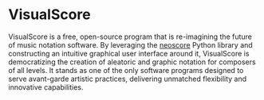 # VisualScore
VisualScore is a free, open-source program that is re-imagining the future of music notation software. By leveraging the [neoscore](https://github.com/DigiScore/neoscore) Python library and constructing an intuitive graphical user interface around it, VisualScore is democratizing the creation of aleatoric and graphic notation for composers of all levels. It stands as one of the only software programs designed to serve avant-garde artistic practices, delivering unmatched flexibility and innovative capabilities.
